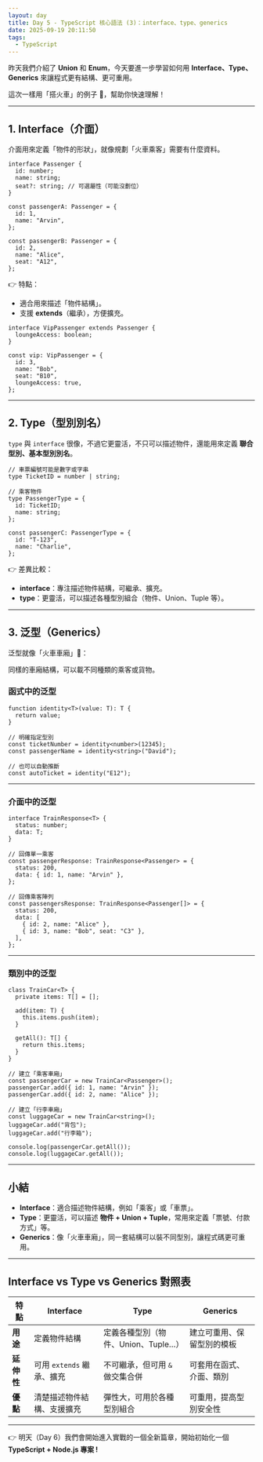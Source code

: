 ```yaml
---
layout: day
title: Day 5 - TypeScript 核心語法 (3)：interface、type、generics
date: 2025-09-19 20:11:50
tags:
  - TypeScript
---
```


昨天我們介紹了 **Union** 和 **Enum**，今天要進一步學習如何用 **Interface、Type、Generics** 來讓程式更有結構、更可重用。

這次一樣用「搭火車」的例子 🚄，幫助你快速理解！

<!-- more -->

---

## 1. Interface（介面）

介面用來定義「物件的形狀」，就像規劃「火車乘客」需要有什麼資料。

```tsx
interface Passenger {
  id: number;
  name: string;
  seat?: string; // 可選屬性（可能沒劃位）
}

const passengerA: Passenger = {
  id: 1,
  name: "Arvin",
};

const passengerB: Passenger = {
  id: 2,
  name: "Alice",
  seat: "A12",
};
```

👉 特點：

- 適合用來描述「物件結構」。
- 支援 **extends**（繼承），方便擴充。

```tsx
interface VipPassenger extends Passenger {
  loungeAccess: boolean;
}

const vip: VipPassenger = {
  id: 3,
  name: "Bob",
  seat: "B10",
  loungeAccess: true,
};
```

---

## 2. Type（型別別名）

`type` 與 `interface` 很像，不過它更靈活，不只可以描述物件，還能用來定義 **聯合型別、基本型別別名**。

```tsx
// 車票編號可能是數字或字串
type TicketID = number | string;

// 乘客物件
type PassengerType = {
  id: TicketID;
  name: string;
};

const passengerC: PassengerType = {
  id: "T-123",
  name: "Charlie",
};
```

👉 差異比較：

- **interface**：專注描述物件結構，可繼承、擴充。
- **type**：更靈活，可以描述各種型別組合（物件、Union、Tuple 等）。

---

## 3. 泛型（Generics）

泛型就像「火車車廂」🚃：

同樣的車廂結構，可以載不同種類的乘客或貨物。

### 函式中的泛型

```tsx
function identity<T>(value: T): T {
  return value;
}

// 明確指定型別
const ticketNumber = identity<number>(12345);
const passengerName = identity<string>("David");

// 也可以自動推斷
const autoTicket = identity("E12");
```

---

### 介面中的泛型

```tsx
interface TrainResponse<T> {
  status: number;
  data: T;
}

// 回傳單一乘客
const passengerResponse: TrainResponse<Passenger> = {
  status: 200,
  data: { id: 1, name: "Arvin" },
};

// 回傳乘客陣列
const passengersResponse: TrainResponse<Passenger[]> = {
  status: 200,
  data: [
    { id: 2, name: "Alice" },
    { id: 3, name: "Bob", seat: "C3" },
  ],
};
```

---

### 類別中的泛型

```tsx
class TrainCar<T> {
  private items: T[] = [];

  add(item: T) {
    this.items.push(item);
  }

  getAll(): T[] {
    return this.items;
  }
}

// 建立「乘客車廂」
const passengerCar = new TrainCar<Passenger>();
passengerCar.add({ id: 1, name: "Arvin" });
passengerCar.add({ id: 2, name: "Alice" });

// 建立「行李車廂」
const luggageCar = new TrainCar<string>();
luggageCar.add("背包");
luggageCar.add("行李箱");

console.log(passengerCar.getAll());
console.log(luggageCar.getAll());
```

---

## 小結

- **Interface**：適合描述物件結構，例如「乘客」或「車票」。
- **Type**：更靈活，可以描述 **物件 + Union + Tuple**，常用來定義「票號、付款方式」等。
- **Generics**：像「火車車廂」，同一套結構可以裝不同型別，讓程式碼更可重用。

---

## Interface vs Type vs Generics 對照表

| 特點       | Interface                  | Type                                | Generics                   |
| ---------- | -------------------------- | ----------------------------------- | -------------------------- |
| **用途**   | 定義物件結構               | 定義各種型別（物件、Union、Tuple…） | 建立可重用、保留型別的模板 |
| **延伸性** | 可用 `extends` 繼承、擴充  | 不可繼承，但可用 `&` 做交集合併     | 可套用在函式、介面、類別   |
| **優點**   | 清楚描述物件結構、支援擴充 | 彈性大，可用於各種型別組合          | 可重用，提高型別安全性     |

---

👉 明天（Day 6）我們會開始進入實戰的一個全新篇章，開始初始化一個 **TypeScript + Node.js 專案 !**
